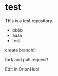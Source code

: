 test
====

This is a test repository.

- bbbb
- aaaa
- test

create branch!!

fork and pull request!

Edit in OrionHub!
